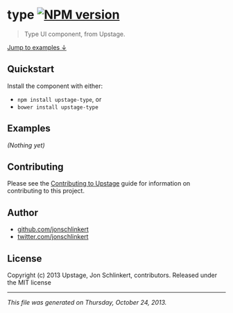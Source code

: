 # type [![NPM version](https://badge.fury.io/js/type.png)](http://badge.fury.io/js/type)

> Type UI component, from Upstage.

[Jump to examples ↓](./EXAMPLES.md)

## Quickstart
Install the component with either:

* `npm install upstage-type`, or
* `bower install upstage-type`

## Examples

_(Nothing yet)_

## Contributing
Please see the [Contributing to Upstage](https://github.com/upstage/upstage/blob/master/CONTRIBUTING.md) guide for information on contributing to this project.

## Author

+ [github.com/jonschlinkert](https://github.com/jonschlinkert)
+ [twitter.com/jonschlinkert](http://twitter.com/jonschlinkert)

## License
Copyright (c) 2013 Upstage, Jon Schlinkert, contributors.
Released under the MIT license

***

_This file was generated on Thursday, October 24, 2013._


